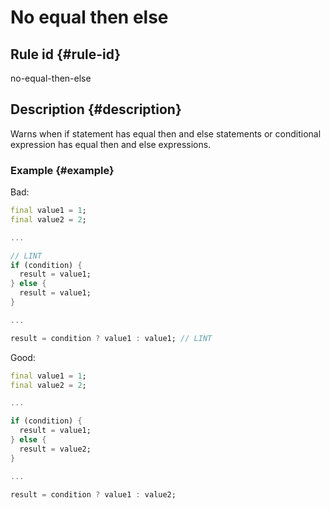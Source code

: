 # No equal then else

## Rule id {#rule-id}

no-equal-then-else

## Description {#description}

Warns when if statement has equal then and else statements or conditional expression has equal then and else expressions.

### Example {#example}

Bad:

```dart
final value1 = 1;
final value2 = 2;

...

// LINT
if (condition) {
  result = value1;
} else {
  result = value1;
}

...

result = condition ? value1 : value1; // LINT
```

Good:

```dart
final value1 = 1;
final value2 = 2;

...

if (condition) {
  result = value1;
} else {
  result = value2;
}

...

result = condition ? value1 : value2;
```
